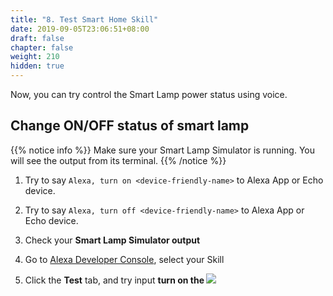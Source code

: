 ```yaml
---
title: "8. Test Smart Home Skill"
date: 2019-09-05T23:06:51+08:00
draft: false
chapter: false
weight: 210
hidden: true
---
```


Now, you can try control the Smart Lamp power status using voice.

## Change ON/OFF status of smart lamp

{{% notice info %}}
Make sure your Smart Lamp Simulator is running. You will see the output from its 
terminal.
{{% /notice %}}

1. Try to say `Alexa, turn on <device-friendly-name>` to Alexa App or Echo device.

1. Try to say `Alexa, turn off <device-friendly-name>` to Alexa App or Echo device.

1. Check your **Smart Lamp Simulator output**

1. Go to [Alexa Developer Console](https://developer.amazon.com/alexa/console/ask), 
select your Skill

1. Click the **Test** tab, and try input **turn on the <device-friendly-name>**
![](/images/smart-home/alexa-console-test.png)

